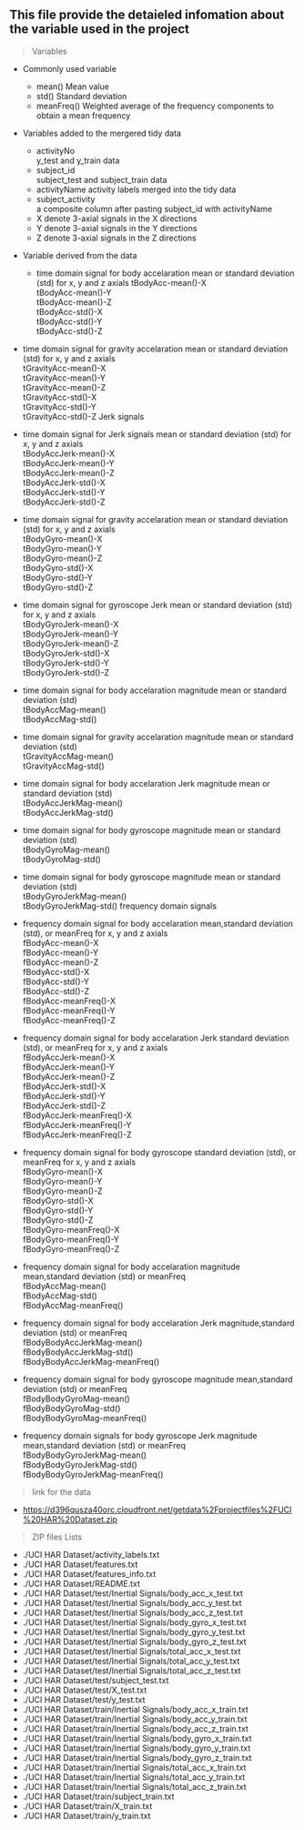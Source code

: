  ## This file provide the detaieled infomation about the variable used in the project

> Variables
* Commonly used variable
  + mean()
         Mean value                                                                                                                                                                                                                                                                                                                                                                                                                                                                                                                                                                         
  + std()
         Standard deviation  
  + meanFreq()
         Weighted average of the frequency components to obtain a mean frequency        

* Variables added to the mergered tidy data
  + activityNo  
          y_test and y_train data  
  + subject_id  
          subject_test and subject_train data                     
  + activityName 
          activity labels merged into the tidy data                   
  + subject_activity  
          a composite column after pasting subject_id with activityName 
  + X
          denote 3-axial signals in the X directions   
  + Y
          denote 3-axial signals in the Y directions  
  + Z
          denote 3-axial signals in the Z directions           

* Variable derived from the data
  + time domain signal for body accelaration mean or standard deviation (std) for x, y and z axials
      tBodyAcc-mean()-X               
      tBodyAcc-mean()-Y               
      tBodyAcc-mean()-Z              
      tBodyAcc-std()-X                
      tBodyAcc-std()-Y                
      tBodyAcc-std()-Z      

 + time domain signal for gravity accelaration mean or standard deviation (std) for x, y and z axials          
     tGravityAcc-mean()-X           
     tGravityAcc-mean()-Y           
     tGravityAcc-mean()-Z           
     tGravityAcc-std()-X             
     tGravityAcc-std()-Y            
     tGravityAcc-std()-Z   Jerk signals

 + time domain signal for Jerk signals mean or standard deviation (std) for x, y and z axials           
    tBodyAccJerk-mean()-X           
    tBodyAccJerk-mean()-Y           
    tBodyAccJerk-mean()-Z          
    tBodyAccJerk-std()-X           
    tBodyAccJerk-std()-Y           
    tBodyAccJerk-std()-Z   

 + time domain signal for gravity accelaration mean or standard deviation (std) for x, y and z axials            
     tBodyGyro-mean()-X             
     tBodyGyro-mean()-Y              
     tBodyGyro-mean()-Z              
     tBodyGyro-std()-X               
     tBodyGyro-std()-Y              
     tBodyGyro-std()-Z   

 + time domain signal for gyroscope Jerk mean or standard deviation (std) for x, y and z axials               
    tBodyGyroJerk-mean()-X          
    tBodyGyroJerk-mean()-Y          
    tBodyGyroJerk-mean()-Z         
    tBodyGyroJerk-std()-X           
    tBodyGyroJerk-std()-Y           
    tBodyGyroJerk-std()-Z    

 + time domain signal for body accelaration magnitude mean or standard deviation (std)            
    tBodyAccMag-mean()             
    tBodyAccMag-std()   

+ time domain signal for gravity accelaration magnitude mean or standard deviation (std)                   
    tGravityAccMag-mean()           
    tGravityAccMag-std()   

+ time domain signal for body accelaration Jerk magnitude mean or standard deviation (std)              
    tBodyAccJerkMag-mean()         
    tBodyAccJerkMag-std()  

+ time domain signal for body gyroscope magnitude mean or standard deviation (std)  
    tBodyGyroMag-mean()             
    tBodyGyroMag-std() 

+ time domain signal for body gyroscope magnitude mean or standard deviation (std)               
    tBodyGyroJerkMag-mean()        
    tBodyGyroJerkMag-std()    frequency domain signals

+ frequency domain signal for body accelaration mean,standard deviation (std), or meanFreq for x, y and z axials      
    fBodyAcc-mean()-X               
    fBodyAcc-mean()-Y               
    fBodyAcc-mean()-Z              
    fBodyAcc-std()-X                
    fBodyAcc-std()-Y                
    fBodyAcc-std()-Z   
    fBodyAcc-meanFreq()-X          
    fBodyAcc-meanFreq()-Y           
    fBodyAcc-meanFreq()-Z 

+ frequency domain signal for body accelaration Jerk standard deviation (std), or meanFreq for x, y and z axials           
    fBodyAccJerk-mean()-X           
    fBodyAccJerk-mean()-Y          
    fBodyAccJerk-mean()-Z           
    fBodyAccJerk-std()-X            
    fBodyAccJerk-std()-Y            
    fBodyAccJerk-std()-Z  
    fBodyAccJerk-meanFreq()-X       
    fBodyAccJerk-meanFreq()-Y       
    fBodyAccJerk-meanFreq()-Z  

+ frequency domain signal for body gyroscope standard deviation (std), or meanFreq for x, y and z axials            
    fBodyGyro-mean()-X             
    fBodyGyro-mean()-Y              
    fBodyGyro-mean()-Z              
    fBodyGyro-std()-X               
    fBodyGyro-std()-Y              
    fBodyGyro-std()-Z  
    fBodyGyro-meanFreq()-X          
    fBodyGyro-meanFreq()-Y          
    fBodyGyro-meanFreq()-Z   

+ frequency domain signal for body accelaration magnitude mean,standard deviation (std) or meanFreq                  
    fBodyAccMag-mean()              
    fBodyAccMag-std()  
    fBodyAccMag-meanFreq() 

+ frequency domain signal for body accelaration Jerk magnitude,standard deviation (std) or meanFreq              
    fBodyBodyAccJerkMag-mean()     
    fBodyBodyAccJerkMag-std()       
    fBodyBodyAccJerkMag-meanFreq()  

+ frequency domain signal for body gyroscope magnitude mean,standard deviation (std) or meanFreq  
    fBodyBodyGyroMag-mean()         
    fBodyBodyGyroMag-std()         
    fBodyBodyGyroMag-meanFreq()  

+ frequency domain signals for body gyroscope Jerk magnitude mean,standard deviation (std) or meanFreq               
    fBodyBodyGyroJerkMag-mean()     
    fBodyBodyGyroJerkMag-std()      
    fBodyBodyGyroJerkMag-meanFreq()


> link for the data
* https://d396qusza40orc.cloudfront.net/getdata%2Fprojectfiles%2FUCI%20HAR%20Dataset.zip 
 
> ZIP files Lists
* ./UCI HAR Dataset/activity_labels.txt                          
* ./UCI HAR Dataset/features.txt                                
* ./UCI HAR Dataset/features_info.txt                            
* ./UCI HAR Dataset/README.txt                                  
* ./UCI HAR Dataset/test/Inertial Signals/body_acc_x_test.txt    
* ./UCI HAR Dataset/test/Inertial Signals/body_acc_y_test.txt   
* ./UCI HAR Dataset/test/Inertial Signals/body_acc_z_test.txt    
* ./UCI HAR Dataset/test/Inertial Signals/body_gyro_x_test.txt  
* ./UCI HAR Dataset/test/Inertial Signals/body_gyro_y_test.txt   
* ./UCI HAR Dataset/test/Inertial Signals/body_gyro_z_test.txt  
* ./UCI HAR Dataset/test/Inertial Signals/total_acc_x_test.txt   
* ./UCI HAR Dataset/test/Inertial Signals/total_acc_y_test.txt  
* ./UCI HAR Dataset/test/Inertial Signals/total_acc_z_test.txt   
* ./UCI HAR Dataset/test/subject_test.txt                       
* ./UCI HAR Dataset/test/X_test.txt                              
* ./UCI HAR Dataset/test/y_test.txt                             
* ./UCI HAR Dataset/train/Inertial Signals/body_acc_x_train.txt  
* ./UCI HAR Dataset/train/Inertial Signals/body_acc_y_train.txt 
* ./UCI HAR Dataset/train/Inertial Signals/body_acc_z_train.txt  
* ./UCI HAR Dataset/train/Inertial Signals/body_gyro_x_train.txt
* ./UCI HAR Dataset/train/Inertial Signals/body_gyro_y_train.txt 
* ./UCI HAR Dataset/train/Inertial Signals/body_gyro_z_train.txt
* ./UCI HAR Dataset/train/Inertial Signals/total_acc_x_train.txt 
* ./UCI HAR Dataset/train/Inertial Signals/total_acc_y_train.txt
* ./UCI HAR Dataset/train/Inertial Signals/total_acc_z_train.txt 
* ./UCI HAR Dataset/train/subject_train.txt                     
* ./UCI HAR Dataset/train/X_train.txt                            
* ./UCI HAR Dataset/train/y_train.txt   
